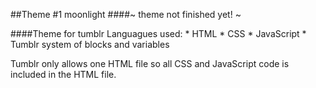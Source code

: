 ##Theme #1 moonlight
####~ theme not finished yet! ~

####Theme for tumblr 
Languagues used:
	* HTML 
	* CSS 
	* JavaScript
	* Tumblr system of blocks and variables

Tumblr only allows one HTML file so all CSS and JavaScript code is included in the HTML file.
